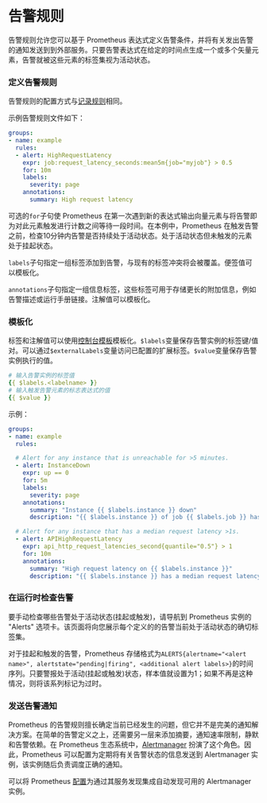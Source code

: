 # 告警规则

告警规则允许您可以基于 Prometheus 表达式定义告警条件，并将有关发出告警的通知发送到到外部服务。只要告警表达式在给定的时间点生成一个或多个矢量元素，告警就被这些元素的标签集视为活动状态。

### 定义告警规则 <a href="#defining-alerting-rules" id="defining-alerting-rules"></a>

告警规则的配置方式与[记录规则](recording\_rules.md)相同。

示例告警规则文件如下：

```yaml
groups:
- name: example
  rules:
  - alert: HighRequestLatency
    expr: job:request_latency_seconds:mean5m{job="myjob"} > 0.5
    for: 10m
    labels:
      severity: page
    annotations:
      summary: High request latency
```

可选的`for`子句使 Prometheus 在第一次遇到新的表达式输出向量元素与将告警即为对此元素触发进行计数之间等待一段时间。在本例中，Prometheus 在触发告警之前，检查10分钟内告警是否持续处于活动状态。处于活动状态但未触发的元素处于挂起状态。

`labels`子句指定一组标签添加到告警，与现有的标签冲突将会被覆盖。便签值可以模板化。

`annotations`子句指定一组信息标签，这些标签可用于存储更长的附加信息，例如告警描述或运行手册链接。注解值可以模板化。

### 模板化 <a href="#templating" id="templating"></a>

标签和注解值可以使用[控制台模板](../../visualization/consoles.md)模板化。`$labels`变量保存告警实例的标签键/值对。可以通过`$externalLabels`变量访问已配置的扩展标签。`$value`变量保存告警实例执行的值。

```yaml
# 输入告警实例的标签值
{{ $labels.<labelname> }}
# 输入触发告警元素的标志表达式的值
{{ $value }}
```

示例：

```yaml
groups:
- name: example
  rules:

  # Alert for any instance that is unreachable for >5 minutes.
  - alert: InstanceDown
    expr: up == 0
    for: 5m
    labels:
      severity: page
    annotations:
      summary: "Instance {{ $labels.instance }} down"
      description: "{{ $labels.instance }} of job {{ $labels.job }} has been down for more than 5 minutes."

  # Alert for any instance that has a median request latency >1s.
  - alert: APIHighRequestLatency
    expr: api_http_request_latencies_second{quantile="0.5"} > 1
    for: 10m
    annotations:
      summary: "High request latency on {{ $labels.instance }}"
      description: "{{ $labels.instance }} has a median request latency above 1s (current value: {{ $value }}s)"
```

### 在运行时检查告警 <a href="#inspecting-alerts-during-runtime" id="inspecting-alerts-during-runtime"></a>

要手动检查哪些告警处于活动状态(挂起或触发)，请导航到 Prometheus 实例的 "Alerts" 选项卡。该页面将向您展示每个定义的的告警当前处于活动状态的确切标签集。

对于挂起和触发的告警，Prometheus 存储格式为`ALERTS{alertname="<alert name>", alertstate="pending|firing", <additional alert labels>}`的时间序列。只要警报处于活动(挂起或触发)状态，样本值就设置为1；如果不再是这种情况，则将该系列标记为过时。

### 发送告警通知 <a href="#sending-alert-notifications" id="sending-alert-notifications"></a>

Prometheus 的告警规则擅长确定当前已经发生的问题，但它并不是完美的通知解决方案。在简单的告警定义之上，还需要另一层来添加摘要，通知速率限制，静默和告警依赖。在 Prometheus 生态系统中，[Alertmanager](../../alerting/alertmanager.md) 扮演了这个角色。因此，Prometheus 可以配置为定期将有关告警状态的信息发送到 Alertmanager 实例，该实例随后负责调度正确的通知。

可以将 Prometheus [配置](configuration.md)为通过其服务发现集成自动发现可用的 Alertmanager 实例。
